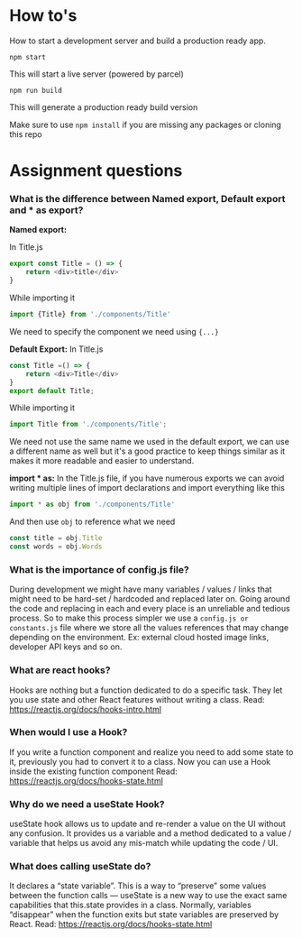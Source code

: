 # How to's
How to start a development server and build a production ready app.

```
npm start
``` 
This will start a live server (powered by parcel)

```
npm run build
```
This will generate a production ready build version

Make sure to use `npm install` if you are missing any packages or cloning this repo



# Assignment questions

### What is the difference between Named export, Default export and * as export?
**Named export:**

In Title.js
```js
export const Title = () => {
    return <div>title</div>
}
```

While importing it 
```js
import {Title} from './components/Title'
```
We need to specify the component we need using `{...}`


**Default Export:**
In Title.js
```js
const Title =() => {
    return <div>Title</div>
}
export default Title;
```

While importing it
```js
import Title from './components/Title';
```
We need not use the same name we used in the default export, we can use a different name as well but it's a good practice to keep things similar as it makes it more readable and easier to understand.


**import * as:**
In the Title.js file, if you have numerous exports we can avoid writing multiple lines of import declarations and import everything like this
```js
import * as obj from './components/Title'
```
And then use `obj` to reference what we need
```js
const title = obj.Title
const words = obj.Words
```


### What is the importance of config.js file?
During development we might have many variables / values / links that might need to be hard-set / hardcoded and replaced later on. Going around the code and replacing in each and every place is an unreliable and tedious process. So to make this process simpler we use a `config.js or constants.js` file where we store all the values references that may change depending on the environment. Ex: external cloud hosted image links, developer API keys and so on.


### What are react hooks?
Hooks are nothing but a function dedicated to do a specific task. They let you use state and other React features without writing a class.
Read: https://reactjs.org/docs/hooks-intro.html


### When would I use a Hook? 
If you write a function component and realize you need to add some state to it, previously you had to convert it to a class. Now you can use a Hook inside the existing function component
Read: https://reactjs.org/docs/hooks-state.html


### Why do we need a useState Hook?
useState hook allows us to update and re-render a value on the UI without any confusion. It provides us a variable and a method dedicated to a value / variable that helps us avoid any mis-match while updating the code / UI.


### What does calling useState do? 
It declares a “state variable”. This is a way to “preserve” some values between the function calls — useState is a new way to use the exact same capabilities that this.state provides in a class. Normally, variables “disappear” when the function exits but state variables are preserved by React.
Read: https://reactjs.org/docs/hooks-state.html